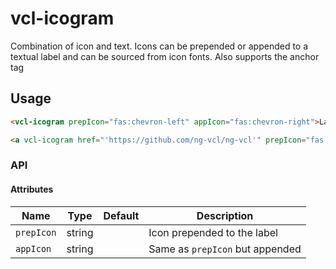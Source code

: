 # vcl-icogram

Combination of icon and text.
Icons can be prepended or appended to a textual label and can be sourced from icon
fonts.
Also supports the anchor tag

## Usage

```html
<vcl-icogram prepIcon="fas:chevron-left" appIcon="fas:chevron-right">Label</vcl-icogram>

<a vcl-icogram href="'https://github.com/ng-vcl/ng-vcl'" prepIcon="fas:link">Link</a>
```

### API

#### Attributes

| Name                         | Type        | Default  | Description
| ---------------------------- | ----------- | -------- |--------------
| `prepIcon`                   | string      |          | Icon prepended to the label
| `appIcon`                    | string      |          | Same as `prepIcon` but appended
